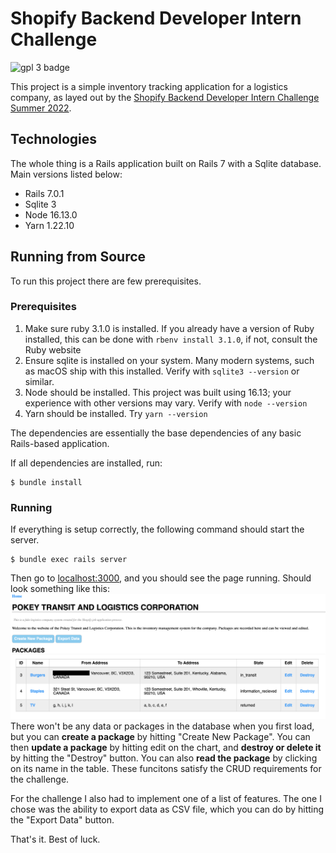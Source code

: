 # Shopify Backend Developer Intern Challenge

![gpl 3 badge](https://img.shields.io/badge/license-GPL%203.0-blue)

This project is a simple inventory tracking application for a logistics company, as layed
out by the [Shopify Backend Developer Intern Challenge Summer 2022](https://docs.google.com/document/d/1z9LZ_kZBUbg-O2MhZVVSqTmvDko5IJWHtuFmIu_Xg1A/edit).

## Technologies
The whole thing is a Rails application built on Rails 7 with
a Sqlite database. Main versions listed below:
- Rails 7.0.1
- Sqlite 3
- Node 16.13.0
- Yarn 1.22.10

## Running from Source
To run this project there are few prerequisites.

### Prerequisites
1. Make sure ruby 3.1.0 is installed. If you already have a version of Ruby installed, this can be done with `rbenv install 3.1.0`, if not, consult the Ruby website
1. Ensure sqlite is installed on your system. Many modern systems, such as macOS ship with this installed. Verify with `sqlite3 --version` or similar.
1. Node should be installed. This project was built using 16.13; your experience with other versions may vary. Verify with `node --version`
1. Yarn should be installed. Try `yarn --version`

The dependencies are essentially the base dependencies of any basic Rails-based application.

If all dependencies are installed, run:
```shell
$ bundle install
```

### Running
If everything is setup correctly, the following command should start the server.
```shell
$ bundle exec rails server
```
Then go to [localhost:3000](localhost:3000), and you should see the page running. Should look something like this:
![running screenshot](readme_resources/running.png)
There won't be any data or packages in the database when you first load, but you
can **create a package** by hitting "Create New Package". You can then 
**update a package** by hitting edit on the chart, and **destroy or delete it** by hitting the "Destroy" button. You can also **read the package** by clicking on its name in the table. These funcitons satisfy the CRUD requirements for the challenge.

For the challenge I also had to implement one of a list of features. The one I
chose was the ability to export data as CSV file, which you can do by hitting
the "Export Data" button.

That's it. Best of luck.
